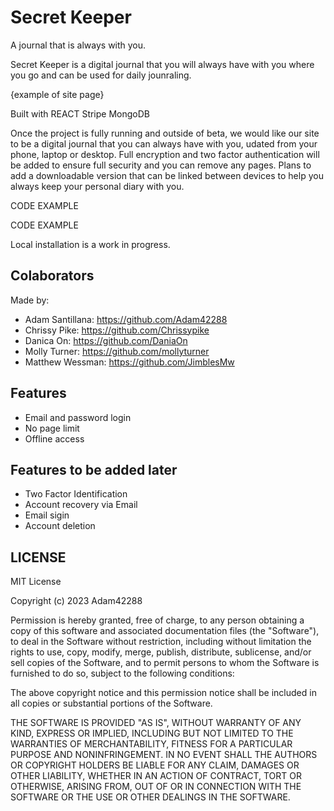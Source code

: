 # Secret Keeper

A journal that is always with you. 

Secret Keeper is a digital journal that you will always have with you where you go and can be used for daily jounraling. 

{example of site page}

Built with
REACT
Stripe
MongoDB


Once the project is fully running and outside of beta, we would like our site to be a digital journal that you can always have with you, udated from your phone, laptop or desktop. Full encryption and two factor authentication will be added to ensure full security and you can remove any pages. Plans to add a downloadable version that can be linked between devices to help you always keep your personal diary with you.





CODE EXAMPLE


















CODE EXAMPLE




 Local installation is a work in progress.


## Colaborators

Made by:

- Adam Santillana: https://github.com/Adam42288
- Chrissy Pike: https://github.com/Chrissypike
- Danica On: https://github.com/DaniaOn
- Molly Turner: https://github.com/mollyturner
- Matthew Wessman: https://github.com/JimblesMw

## Features

- Email and password login
- No page limit
- Offline access

## Features to be added later

- Two Factor Identification
- Account recovery via Email
- Email sigin
- Account deletion

## LICENSE 

MIT License

Copyright (c) 2023 Adam42288

Permission is hereby granted, free of charge, to any person obtaining a copy
of this software and associated documentation files (the "Software"), to deal
in the Software without restriction, including without limitation the rights
to use, copy, modify, merge, publish, distribute, sublicense, and/or sell
copies of the Software, and to permit persons to whom the Software is
furnished to do so, subject to the following conditions:

The above copyright notice and this permission notice shall be included in all
copies or substantial portions of the Software.

THE SOFTWARE IS PROVIDED "AS IS", WITHOUT WARRANTY OF ANY KIND, EXPRESS OR
IMPLIED, INCLUDING BUT NOT LIMITED TO THE WARRANTIES OF MERCHANTABILITY,
FITNESS FOR A PARTICULAR PURPOSE AND NONINFRINGEMENT. IN NO EVENT SHALL THE
AUTHORS OR COPYRIGHT HOLDERS BE LIABLE FOR ANY CLAIM, DAMAGES OR OTHER
LIABILITY, WHETHER IN AN ACTION OF CONTRACT, TORT OR OTHERWISE, ARISING FROM,
OUT OF OR IN CONNECTION WITH THE SOFTWARE OR THE USE OR OTHER DEALINGS IN THE
SOFTWARE.
